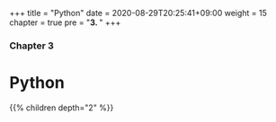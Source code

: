 +++
title = "Python"
date = 2020-08-29T20:25:41+09:00
weight = 15
chapter = true
pre = "<b>3. </b>"
+++

### Chapter 3

# Python
{{% children depth="2" %}}